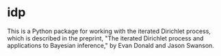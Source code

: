 # idp
 
This is a Python package for working with the iterated Dirichlet process, which is described in the preprint, "The iterated Dirichlet process and applications to Bayesian inference," by Evan Donald and Jason Swanson.
